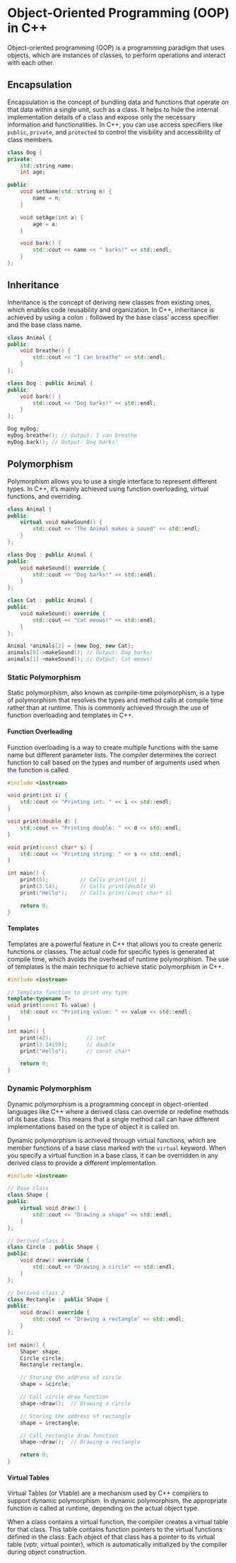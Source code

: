 # Object-Oriented Programming (OOP) in C++

Object-oriented programming (OOP) is a programming paradigm that uses objects, which are instances of classes, to perform operations and interact with each other.

## Encapsulation

Encapsulation is the concept of bundling data and functions that operate on that data within a single unit, such as a class.
It helps to hide the internal implementation details of a class and expose only the necessary information and functionalities.
In C++, you can use access specifiers like `public`, `private`, and `protected` to control the visibility and accessibility of class members.

```cpp
class Dog {
private:
    std::string name;
    int age;

public:
    void setName(std::string n) {
        name = n;
    }

    void setAge(int a) {
        age = a;
    }

    void bark() {
        std::cout << name << " barks!" << std::endl;
    }
};
```

## Inheritance

Inheritance is the concept of deriving new classes from existing ones, which enables code reusability and organization.
In C++, inheritance is achieved by using a colon `:` followed by the base class’ access specifier and the base class name.

```cpp
class Animal {
public:
    void breathe() {
        std::cout << "I can breathe" << std::endl;
    }
};

class Dog : public Animal {
public:
    void bark() {
        std::cout << "Dog barks!" << std::endl;
    }
};

Dog myDog;
myDog.breathe(); // Output: I can breathe
myDog.bark(); // Output: Dog barks!
```

## Polymorphism

Polymorphism allows you to use a single interface to represent different types.
In C++, it’s mainly achieved using function overloading, virtual functions, and overriding.

```cpp
class Animal {
public:
    virtual void makeSound() {
        std::cout << "The Animal makes a sound" << std::endl;
    }
};

class Dog : public Animal {
public:
    void makeSound() override {
        std::cout << "Dog barks!" << std::endl;
    }
};

class Cat : public Animal {
public:
    void makeSound() override {
        std::cout << "Cat meows!" << std::endl;
    }
};

Animal *animals[2] = {new Dog, new Cat};
animals[0]->makeSound(); // Output: Dog barks!
animals[1]->makeSound(); // Output: Cat meows!
```

### Static Polymorphism

Static polymorphism, also known as compile-time polymorphism, is a type of polymorphism that resolves the types and method calls at compile time rather than at runtime.
This is commonly achieved through the use of function overloading and templates in C++.

#### Function Overloading

Function overloading is a way to create multiple functions with the same name but different parameter lists.
The compiler determines the correct function to call based on the types and number of arguments used when the function is called.

```cpp
#include <iostream>

void print(int i) {
    std::cout << "Printing int: " << i << std::endl;
}

void print(double d) {
    std::cout << "Printing double: " << d << std::endl;
}

void print(const char* s) {
    std::cout << "Printing string: " << s << std::endl;
}

int main() {
    print(5);          // Calls print(int i)
    print(3.14);       // Calls print(double d)
    print("Hello");    // Calls print(const char* s)

    return 0;
}
```

#### Templates

Templates are a powerful feature in C++ that allows you to create generic functions or classes.
The actual code for specific types is generated at compile time, which avoids the overhead of runtime polymorphism.
The use of templates is the main technique to achieve static polymorphism in C++.

```cpp
#include <iostream>

// Template function to print any type
template<typename T>
void print(const T& value) {
    std::cout << "Printing value: " << value << std::endl;
}

int main() {
    print(42);           // int
    print(3.14159);      // double
    print("Hello");      // const char*

    return 0;
}
```

### Dynamic Polymorphism

Dynamic polymorphism is a programming concept in object-oriented languages like C++ where a derived class can override or redefine methods of its base class.
This means that a single method call can have different implementations based on the type of object it is called on.

Dynamic polymorphism is achieved through virtual functions, which are member functions of a base class marked with the `virtual` keyword.
When you specify a virtual function in a base class, it can be overridden in any derived class to provide a different implementation.

```cpp
#include <iostream>

// Base class
class Shape {
public:
    virtual void draw() {
        std::cout << "Drawing a shape" << std::endl; 
    }
};

// Derived class 1
class Circle : public Shape {
public:
    void draw() override {
        std::cout << "Drawing a circle" << std::endl; 
    }
};

// Derived class 2
class Rectangle : public Shape {
public:
    void draw() override {
        std::cout << "Drawing a rectangle" << std::endl;
    }
};

int main() {
    Shape* shape;
    Circle circle;
    Rectangle rectangle;

    // Storing the address of circle
    shape = &circle;

    // Call circle draw function
    shape->draw();  // Drawing a circle

    // Storing the address of rectangle
    shape = &rectangle;

    // Call rectangle draw function
    shape->draw();  // Drawing a rectangle

    return 0;
}
```

#### Virtual Tables

Virtual Tables (or Vtable) are a mechanism used by C++ compilers to support dynamic polymorphism.
In dynamic polymorphism, the appropriate function is called at runtime, depending on the actual object type.

When a class contains a virtual function, the compiler creates a virtual table for that class.
This table contains function pointers to the virtual functions defined in the class.
Each object of that class has a pointer to its virtual table (vptr, virtual pointer), which is automatically initialized by the compiler during object construction.
